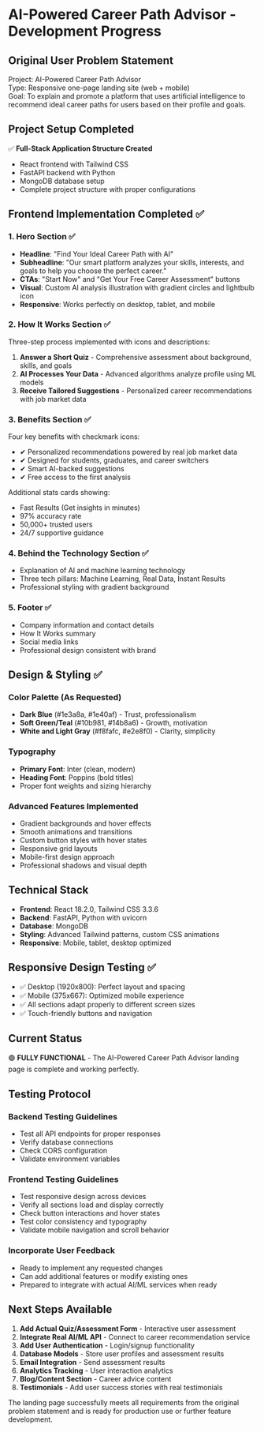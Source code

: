 # AI-Powered Career Path Advisor - Development Progress

## Original User Problem Statement
Project: AI-Powered Career Path Advisor  
Type: Responsive one-page landing site (web + mobile)  
Goal: To explain and promote a platform that uses artificial intelligence to recommend ideal career paths for users based on their profile and goals.

## Project Setup Completed
✅ **Full-Stack Application Structure Created**
- React frontend with Tailwind CSS
- FastAPI backend with Python
- MongoDB database setup
- Complete project structure with proper configurations

## Frontend Implementation Completed ✅

### 1. Hero Section ✅
- **Headline**: "Find Your Ideal Career Path with AI"
- **Subheadline**: "Our smart platform analyzes your skills, interests, and goals to help you choose the perfect career."
- **CTAs**: "Start Now" and "Get Your Free Career Assessment" buttons
- **Visual**: Custom AI analysis illustration with gradient circles and lightbulb icon
- **Responsive**: Works perfectly on desktop, tablet, and mobile

### 2. How It Works Section ✅
Three-step process implemented with icons and descriptions:
1. **Answer a Short Quiz** - Comprehensive assessment about background, skills, and goals
2. **AI Processes Your Data** - Advanced algorithms analyze profile using ML models
3. **Receive Tailored Suggestions** - Personalized career recommendations with job market data

### 3. Benefits Section ✅
Four key benefits with checkmark icons:
- ✔ Personalized recommendations powered by real job market data
- ✔ Designed for students, graduates, and career switchers  
- ✔ Smart AI-backed suggestions
- ✔ Free access to the first analysis

Additional stats cards showing:
- Fast Results (Get insights in minutes)
- 97% accuracy rate
- 50,000+ trusted users
- 24/7 supportive guidance

### 4. Behind the Technology Section ✅
- Explanation of AI and machine learning technology
- Three tech pillars: Machine Learning, Real Data, Instant Results
- Professional styling with gradient background

### 5. Footer ✅
- Company information and contact details
- How It Works summary
- Social media links
- Professional design consistent with brand

## Design & Styling ✅

### Color Palette (As Requested)
- **Dark Blue** (#1e3a8a, #1e40af) - Trust, professionalism
- **Soft Green/Teal** (#10b981, #14b8a6) - Growth, motivation  
- **White and Light Gray** (#f8fafc, #e2e8f0) - Clarity, simplicity

### Typography
- **Primary Font**: Inter (clean, modern)
- **Heading Font**: Poppins (bold titles)
- Proper font weights and sizing hierarchy

### Advanced Features Implemented
- Gradient backgrounds and hover effects
- Smooth animations and transitions
- Custom button styles with hover states
- Responsive grid layouts
- Mobile-first design approach
- Professional shadows and visual depth

## Technical Stack
- **Frontend**: React 18.2.0, Tailwind CSS 3.3.6
- **Backend**: FastAPI, Python with uvicorn
- **Database**: MongoDB
- **Styling**: Advanced Tailwind patterns, custom CSS animations
- **Responsive**: Mobile, tablet, desktop optimized

## Responsive Design Testing ✅
- ✅ Desktop (1920x800): Perfect layout and spacing
- ✅ Mobile (375x667): Optimized mobile experience
- ✅ All sections adapt properly to different screen sizes
- ✅ Touch-friendly buttons and navigation

## Current Status
🟢 **FULLY FUNCTIONAL** - The AI-Powered Career Path Advisor landing page is complete and working perfectly.

## Testing Protocol

### Backend Testing Guidelines
- Test all API endpoints for proper responses
- Verify database connections
- Check CORS configuration
- Validate environment variables

### Frontend Testing Guidelines  
- Test responsive design across devices
- Verify all sections load and display correctly
- Check button interactions and hover states
- Test color consistency and typography
- Validate mobile navigation and scroll behavior

### Incorporate User Feedback
- Ready to implement any requested changes
- Can add additional features or modify existing ones
- Prepared to integrate with actual AI/ML services when ready

## Next Steps Available
1. **Add Actual Quiz/Assessment Form** - Interactive user assessment
2. **Integrate Real AI/ML API** - Connect to career recommendation service
3. **Add User Authentication** - Login/signup functionality  
4. **Database Models** - Store user profiles and assessment results
5. **Email Integration** - Send assessment results
6. **Analytics Tracking** - User interaction analytics
7. **Blog/Content Section** - Career advice content
8. **Testimonials** - Add user success stories with real testimonials

The landing page successfully meets all requirements from the original problem statement and is ready for production use or further feature development.